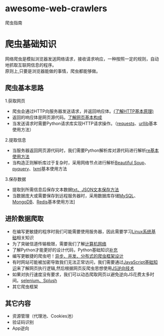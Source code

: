 # awesome-web-crawlers
爬虫指南

# 爬虫基础知识
网络爬虫是模拟浏览器发送网络请求，接收请求响应，一种按照一定的规则，自动地抓取互联网信息的程序。  
原则上,只要是浏览器能做的事情，爬虫都能够做。
## 爬虫基本思路
1.获取网页
* 爬虫会通过HTTP向服务器发送请求，并返回响应体。[(了解HTTP基本原理)](HTTP基础知识.md)
* 返回的响应体是网页源代码。[了解网页基本构成]()
* 当发送请求时需要Python请求库实现HTTP请求操作。（[requests](requests基本使用.ipynb)、[urllib](urllib基本使用.ipynb)基本使用方法）

2.提取信息
* 当服务器返回网页源代码时，我们需要Python解析库对源代码进行解析[re基本使用方法](#)
* 当构造正则解析库过于复杂时，采用网络节点进行解析[Beautiful Soup]()、[pyquery]()、[lxml]()基本使用方法

3.保存数据
* 提取到所需信息后保存文本数据[txt、JSON文本保存方法]()
* 当数据庞大或需要保存到远程服务器时，采用数据库存储[MySQL]()、[MongoDB]()、[Redis](redis数据库基础知识.md)基本使用方法]

## 进阶数据爬取
* 在编写更敏捷的程序时我们可能需要使用服务器，因此需要学习[Linux系统基础](Linux基础.md)相关知识
* 为了突破信道传输极限，需要我们了解[计算机网络](计算机网络.md)
* 了解Python才能更好的设计代码，Python基础知识[补充](Python进阶.md)
* 编写更敏捷的爬虫吧！[异步、并发、分布式的爬虫框架设计]()
* 有时网站可能被加密导致我们无法正常访问，我们需要通过[JavaScript基础知识](#)来了解网页执行逻辑,然后根据网页反爬虫思想使用[JS逆向技术]()
* 如果对执行速度没有要求，我们可以动态爬取网页以避免逆向JS花费太多时间。[selenium、Splush]()
* 其它爬虫框架


## 其它内容
* 资源管理（代理池、Cookies池）
* 验证码识别
* App逆向
